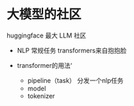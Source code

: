# 大模型的社区
huggingface 最大 LLM 社区
- NLP 常规任务
    transformers来自抱抱脸

- transformer的用法‘
    - pipeline（task）
        分发一个nlp任务
    - model
    - tokenizer